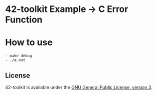 42-toolkit	Example -> C Error Function
==========

# How to use

    - make debug
    - ./a.out

## License

42-toolkit is available under the [GNU General Public License, version 3](LICENSE).
